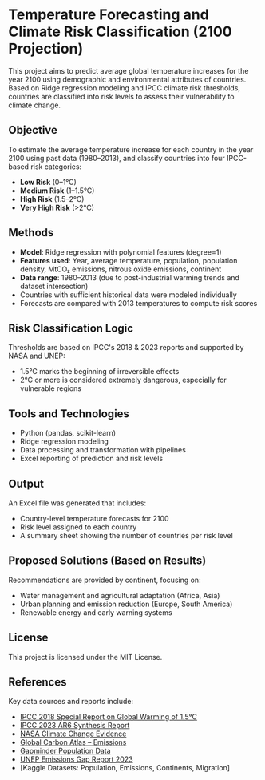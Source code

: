 # Temperature Forecasting and Climate Risk Classification (2100 Projection)

This project aims to predict average global temperature increases for the year 2100 using demographic and environmental attributes of countries. Based on Ridge regression modeling and IPCC climate risk thresholds, countries are classified into risk levels to assess their vulnerability to climate change.

## Objective

To estimate the average temperature increase for each country in the year 2100 using past data (1980–2013), and classify countries into four IPCC-based risk categories:  
- **Low Risk** (0–1°C)  
- **Medium Risk** (1–1.5°C)  
- **High Risk** (1.5–2°C)  
- **Very High Risk** (>2°C)

## Methods

- **Model**: Ridge regression with polynomial features (degree=1)
- **Features used**: Year, average temperature, population, population density, MtCO₂ emissions, nitrous oxide emissions, continent
- **Data range**: 1980–2013 (due to post-industrial warming trends and dataset intersection)
- Countries with sufficient historical data were modeled individually
- Forecasts are compared with 2013 temperatures to compute risk scores

## Risk Classification Logic

Thresholds are based on IPCC's 2018 & 2023 reports and supported by NASA and UNEP:
- 1.5°C marks the beginning of irreversible effects
- 2°C or more is considered extremely dangerous, especially for vulnerable regions

## Tools and Technologies

- Python (pandas, scikit-learn)
- Ridge regression modeling
- Data processing and transformation with pipelines
- Excel reporting of prediction and risk levels

## Output

An Excel file was generated that includes:
- Country-level temperature forecasts for 2100
- Risk level assigned to each country
- A summary sheet showing the number of countries per risk level

## Proposed Solutions (Based on Results)

Recommendations are provided by continent, focusing on:
- Water management and agricultural adaptation (Africa, Asia)
- Urban planning and emission reduction (Europe, South America)
- Renewable energy and early warning systems

## License

This project is licensed under the MIT License.

## References

Key data sources and reports include:
- [IPCC 2018 Special Report on Global Warming of 1.5°C](https://www.ipcc.ch/sr15/)
- [IPCC 2023 AR6 Synthesis Report](https://www.ipcc.ch/report/ar6/syr/)
- [NASA Climate Change Evidence](https://climate.nasa.gov/evidence/)
- [Global Carbon Atlas – Emissions](https://globalcarbonatlas.org/)
- [Gapminder Population Data](https://www.gapminder.org/data/documentation/gd003/)
- [UNEP Emissions Gap Report 2023](https://www.unep.org/resources/emissions-gap-report-2023)
- [Kaggle Datasets: Population, Emissions, Continents, Migration]
